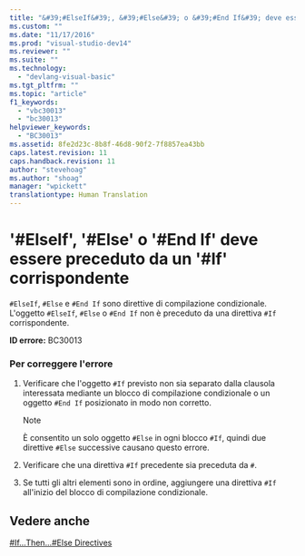 ```yaml
---
title: "&#39;#ElseIf&#39;, &#39;#Else&#39; o &#39;#End If&#39; deve essere preceduto da un &#39;#If&#39; corrispondente | Microsoft Docs"
ms.custom: ""
ms.date: "11/17/2016"
ms.prod: "visual-studio-dev14"
ms.reviewer: ""
ms.suite: ""
ms.technology: 
  - "devlang-visual-basic"
ms.tgt_pltfrm: ""
ms.topic: "article"
f1_keywords: 
  - "vbc30013"
  - "bc30013"
helpviewer_keywords: 
  - "BC30013"
ms.assetid: 8fe2d23c-8b8f-46d8-90f2-7f8857ea43bb
caps.latest.revision: 11
caps.handback.revision: 11
author: "stevehoag"
ms.author: "shoag"
manager: "wpickett"
translationtype: Human Translation
---
```

# &#39;#ElseIf&#39;, &#39;#Else&#39; o &#39;#End If&#39; deve essere preceduto da un &#39;#If&#39; corrispondente
`#ElseIf`, `#Else` e `#End If` sono direttive di compilazione condizionale. L'oggetto `#ElseIf`, `#Else` o `#End If` non è preceduto da una direttiva `#If` corrispondente.  
  
 **ID errore:** BC30013  
  
### Per correggere l'errore  
  
1.  Verificare che l'oggetto `#If` previsto non sia separato dalla clausola interessata mediante un blocco di compilazione condizionale o un oggetto `#End If` posizionato in modo non corretto.  
  
    > [!NOTE]
    >  È consentito un solo oggetto `#Else` in ogni blocco `#If`, quindi due direttive `#Else` successive causano questo errore.  
  
2.  Verificare che una direttiva `#If` precedente sia preceduta da `#`.  
  
3.  Se tutti gli altri elementi sono in ordine, aggiungere una direttiva `#If` all'inizio del blocco di compilazione condizionale.  
  
## Vedere anche  
 [\#If...Then...\#Else Directives](../../visual-basic/language-reference/directives/if-then-else-directives.md)